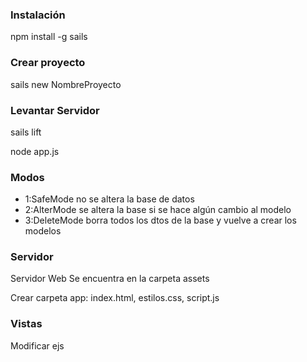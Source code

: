 ### Instalación

npm install -g sails

### Crear proyecto

sails new NombreProyecto

### Levantar Servidor

sails lift

node app.js

### Modos

- 1:SafeMode no se altera la base de datos
- 2:AlterMode se altera la base si se hace algún cambio al modelo
- 3:DeleteMode borra todos los dtos de la base y vuelve a crear los modelos

### Servidor

Servidor Web
Se encuentra en la carpeta assets

Crear carpeta app: index.html, estilos.css, script.js

### Vistas

Modificar ejs